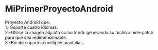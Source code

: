 # MiPrimerProyectoAndroid
Proyecto Android que:      
1.-Soporta cuatro idiomas.     
2.-Utilice la imagen adjunta como fondo generando su archivo nine-patch para que sea redimensionable.     
3.-Brinde soporte a múltiples pantallas.
